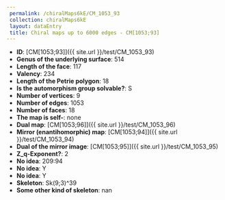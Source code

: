 ```yaml
--- 
 permalink: /chiralMaps6kE/CM_1053_93 
 collection: chiralMaps6kE
 layout: dataEntry
 title: Chiral maps up to 6000 edges - CM[1053;93]
---
```


- **ID**: [CM[1053;93]]({{ site.url }}/test/CM_1053_93)
- **Genus of the underlying surface**: 514
- **Length of the face**: 117
- **Valency**: 234
- **Length of the Petrie polygon**: 18
- **Is the automorphism group solvable?**: S
- **Number of vertices**: 9
- **Number of edges**: 1053
- **Number of faces**: 18
- **The map is self-**: none
- **Dual map**: [CM[1053;96]]({{ site.url }}/test/CM_1053_96)
- **Mirror (enantihomorphic) map**: [CM[1053;94]]({{ site.url }}/test/CM_1053_94)
- **Dual of the mirror image**: [CM[1053;95]]({{ site.url }}/test/CM_1053_95)
- **Z_q-Exponent?**: 2
- **No idea**:  209:94
- **No idea**: Y
- **No idea**: Y
- **Skeleton**: Sk(9;3)^39
- **Some other kind of skeleton**: nan
